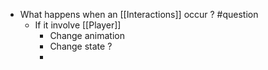 - What happens when an [[Interactions]] occur ? #question
	- If it involve [[Player]]
		- Change animation
		- Change state ?
		-